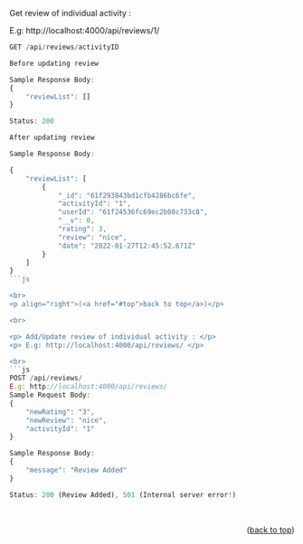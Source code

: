 <p> Get review of individual activity : </p>
<p> E.g: http://localhost:4000/api/reviews/1/ </p>

````js
GET /api/reviews/activityID

Before updating review

Sample Response Body:
{
    "reviewList": []
}

Status: 200

After updating review

Sample Response Body:

{
    "reviewList": [
        {
            "_id": "61f293843bd1cfb4286bc6fe",
            "activityId": "1",
            "userId": "61f24536fc69ec2b08c733c8",
            "__v": 0,
            "rating": 3,
            "review": "nice",
            "date": "2022-01-27T12:45:52.671Z"
        }
    ]
}
```js

<br>
<p align="right">(<a href="#top">back to top</a>)</p>

<br>

<p> Add/Update review of individual activity : </p>
<p> E.g: http://localhost:4000/api/reviews/ </p>

<br>
```js
POST /api/reviews/
E.g: http://localhost:4000/api/reviews/
Sample Request Body:
{
    "newRating": "3",
    "newReview": "nice",
    "activityId": "1"
}

Sample Response Body:
{
    "message": "Review Added"
}

Status: 200 (Review Added), 501 (Internal server error!)
````

<br>
<p align="right">(<a href="#top">back to top</a>)</p>
